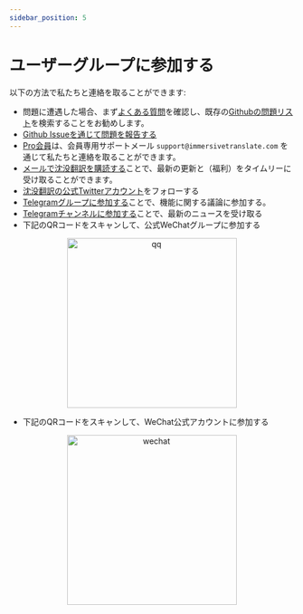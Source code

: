 ```yaml
---
sidebar_position: 5
---
```


# ユーザーグループに参加する

以下の方法で私たちと連絡を取ることができます:

- 問題に遭遇した場合、まず[よくある質問](/docs/faq/)を確認し、既存の[Githubの問題リスト](https://github.com/immersive-translate/immersive-translate/issues/)を検索することをお勧めします。
- [Github Issueを通じて問題を報告する](https://github.com/immersive-translate/immersive-translate/issues/)
- [Pro会員](https://immersivetranslate.com/pricing/)は、会員専用サポートメール `support@immersivetranslate.com` を通じて私たちと連絡を取ることができます。
- [メールで沈没翻訳を購読する](https://immersivetranslate.substack.com/)ことで、最新の更新と（福利）をタイムリーに受け取ることができます。
- [沈没翻訳の公式Twitterアカウント](https://twitter.com/immersivetran)をフォローする
- [Telegramグループに参加する](https://t.me/+rq848Z09nehlOTgx)ことで、機能に関する議論に参加する。
- [Telegramチャンネルに参加する](https://t.me/immersivetranslate)ことで、最新のニュースを受け取る
- 下記のQRコードをスキャンして、公式WeChatグループに参加する

<div align="center">
<img src="https://s.immersivetranslate.com/static/official-static/assets/wechat-contact3.jpg" width="300" alt="qq"/>
</div>

- 下記のQRコードをスキャンして、WeChat公式アカウントに参加する

<div align="center">
<img src="https://s.immersivetranslate.com/static/official-static/assets/wechat-qrcode.jpg" width="300" alt="wechat"/>
</div>
